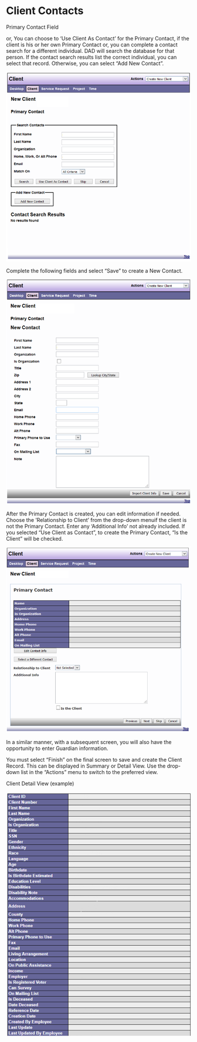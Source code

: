 # Client Contacts

Primary Contact Field  

or, You can choose to ‘Use Client As Contact’ for the Primary Contact, if the client is his 
or her own Primary Contact or, you can complete a contact search for a different 
individual.  DAD will search the database for that person.  If the contact search results 
list the correct individual, you can select that record. Otherwise, you can select “Add 
New Contact”. 

![Primary contact field](images/client-contacts-primary-contact-field.png)

Complete the following fields and select “Save” to create a New Contact.

![Primary contact field 2](images/client-contacts-primary-contact-field-2.png)

After the Primary Contact is created, you can edit information if needed.  Choose the ’Relationship to Client’ from the drop-down menuif the client is not the Primary Contact. Enter any ‘Additional Info’ not already included. If you selected “Use Client as Contact”, to create the Primary Contact, “Is the Client” will be checked.

![Primary contact field 3](images/client-contacts-primary-contact-field-3.png)

In a similar manner, with a subsequent screen, you will also have the opportunity to enter Guardian information. 
 
You must select “Finish” on the final screen to save and create the Client Record. This can be displayed in Summary or Detail View. Use the drop-down list in the “Actions” menu to switch to the preferred view.

Client Detail View (example)

![Primary contact field 4](images/client-contacts-primary-contact-field-4.png)